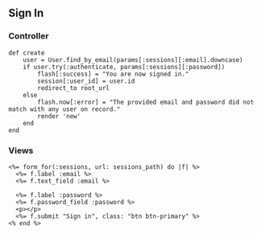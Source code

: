 ## Sign In

### Controller

	def	create
		user = User.find_by_email(params[:sessions][:email].downcase)
		if user.try(:authenticate, params[:sessions][:password])
			flash[:success] = "You are now signed in."
			session[:user_id] = user.id
			redirect_to root_url
		else
			flash.now[:error] = "The provided email and password did not match with any user on record."
			render 'new'
 		end
	end

### Views

	<%= form_for(:sessions, url: sessions_path) do |f| %>
      <%= f.label :email %>
      <%= f.text_field :email %>

      <%= f.label :password %>
      <%= f.password_field :password %>
      <p></p>
      <%= f.submit "Sign in", class: "btn btn-primary" %>
	<% end %>